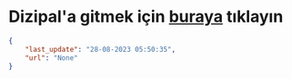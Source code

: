 # Dizipal'a gitmek için [buraya](None) tıklayın
    
```json
{
    "last_update": "28-08-2023 05:50:35",
    "url": "None"
}
```